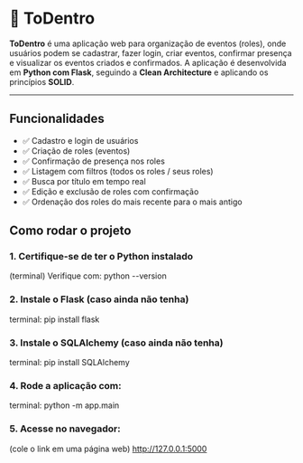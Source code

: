 # 🎉 ToDentro

**ToDentro** é uma aplicação web para organização de eventos (roles), onde usuários podem se cadastrar, fazer login, criar eventos, confirmar presença e visualizar os eventos criados e confirmados. A aplicação é desenvolvida em **Python com Flask**, seguindo a **Clean Architecture** e aplicando os princípios **SOLID**.

---

## Funcionalidades

- ✅ Cadastro e login de usuários
- ✅ Criação de roles (eventos)
- ✅ Confirmação de presença nos roles
- ✅ Listagem com filtros (todos os roles / seus roles)
- ✅ Busca por título em tempo real
- ✅ Edição e exclusão de roles com confirmação
- ✅ Ordenação dos roles do mais recente para o mais antigo

## Como rodar o projeto 

### 1. Certifique-se de ter o Python instalado

(terminal)
Verifique com:
python --version

### 2. Instale o Flask (caso ainda não tenha)

terminal:
pip install flask

### 3. Instale o SQLAlchemy (caso ainda não tenha)

terminal:
pip install SQLAlchemy

### 4. Rode a aplicação com:

terminal:
python -m app.main

### 5. Acesse no navegador:

(cole o link em uma página web)
http://127.0.0.1:5000
